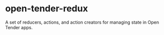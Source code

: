 # open-tender-redux

A set of reducers, actions, and action creators for managing state in Open Tender apps.
